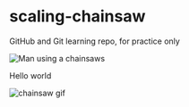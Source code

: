 # scaling-chainsaw
GitHub and Git learning repo, for practice only

![Man using a chainsaws ](https://giphy.com/gifs/SGV9O1fuh2nf5T8FNW)

Hello world

![chainsaw gif](https://media.giphy.com/media/fwc2FKpbUoGDm9sgQn/giphy.gif)
